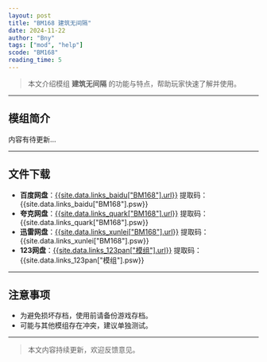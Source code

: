 ```yaml
---
layout: post
title: "BM168 建筑无间隔"
date: 2024-11-22
author: "Bny"
tags: ["mod", "help"]
scode: "BM168"
reading_time: 5
---
```


> 本文介绍模组 **建筑无间隔** 的功能与特点，帮助玩家快速了解并使用。

---

## 模组简介

内容有待更新...

---

## 文件下载
- **百度网盘**：[{{site.data.links_baidu["BM168"].url}}]({{site.data.links_baidu["BM168"].url}}) 提取码：{{site.data.links_baidu["BM168"].psw}}
- **夸克网盘**：[{{site.data.links_quark["BM168"].url}}]({{site.data.links_quark["BM168"].url}}) 提取码：{{site.data.links_quark["BM168"].psw}}
- **迅雷网盘**：[{{site.data.links_xunlei["BM168"].url}}]({{site.data.links_xunlei["BM168"].url}}) 提取码：{{site.data.links_xunlei["BM168"].psw}}
- **123网盘**：[{{site.data.links_123pan["模组"].url}}]({{site.data.links_123pan["模组"].url}}) 提取码：{{site.data.links_123pan["模组"].psw}}

---

## 注意事项
- 为避免损坏存档，使用前请备份游戏存档。
- 可能与其他模组存在冲突，建议单独测试。

---

> 本文内容持续更新，欢迎反馈意见。
